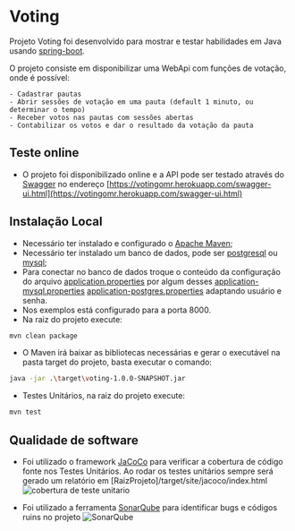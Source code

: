# Voting
Projeto Voting foi desenvolvido para mostrar e testar habilidades em Java usando [spring-boot](https://spring.io/projects/spring-boot). 

O projeto consiste em disponibilizar uma WebApi com funções de votação, onde é possível:

    - Cadastrar pautas
    - Abrir sessões de votação em uma pauta (default 1 minuto, ou determinar o tempo)
    - Receber votos nas pautas com sessões abertas
    - Contabilizar os votos e dar o resultado da votação da pauta

## Teste online

- O projeto foi disponibilizado online e a API pode ser testado através do [Swagger](https://www.baeldung.com/swagger-2-documentation-for-spring-rest-api) no endereço [https://votingomr.herokuapp.com/swagger-ui.html](https://votingomr.herokuapp.com/swagger-ui.html) 

## Instalação Local

- Necessário ter instalado e configurado o [Apache Maven](https://maven.apache.org/);
- Necessário ter instalado um banco de dados, pode ser [postgresql](https://www.postgresql.org/) ou [mysql](https://www.mysql.com/);
- Para conectar no banco de dados troque o conteúdo da configuração do arquivo [application.properties](https://github.com/osmar85/voting/blob/master/src/main/resources/application.properties) por algum desses 
[application-mysql.properties](https://github.com/osmar85/voting/blob/master/src/main/resources/application-mysql.properties)
[application-postgres.properties](https://github.com/osmar85/voting/blob/master/src/main/resources/application-postgres.properties) adaptando usuário e senha.
- Nos exemplos está configurado para a porta 8000.
- Na raiz do projeto execute:
```bash
mvn clean package
```
- O Maven irá baixar as bibliotecas necessárias e gerar o executável na pasta target do projeto, basta executar o comando:
```bash
java -jar .\target\voting-1.0.0-SNAPSHOT.jar
```

- Testes Unitários, na raiz do projeto execute:
```bash
mvn test
```
## Qualidade de software

- Foi utilizado o framework [JaCoCo](https://www.jacoco.org/jacoco/trunk/doc/maven.html) para verificar a cobertura de código fonte nos Testes Unitários. Ao rodar os testes unitários sempre será gerado um relatório em [RaizProjeto]/target/site/jacoco/index.html
![cobertura de teste unitario](https://github.com/osmar85/voting/blob/master/img/q1.png)

- Foi utilizado a ferramenta [SonarQube](https://www.sonarqube.org/) para identificar bugs e códigos ruins no projeto
![SonarQube](https://github.com/osmar85/voting/blob/master/img/q2.png)
